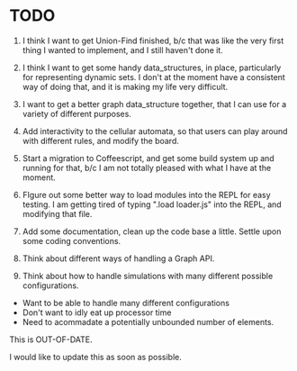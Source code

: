 TODO
====
1. I think I want to get Union-Find finished, b/c that was like the very first thing I wanted to implement, and I still haven't done it.
2. I think I want to get some handy data_structures, in place, particularly for representing dynamic sets. I don't at the moment have a consistent way of doing that, and it is making my life very difficult.
3. I want to get a better graph data_structure together, that I can use for a variety of different purposes.
4. Add interactivity to the cellular automata, so that users can play around with different rules, and modify the board.
5. Start a migration to Coffeescript, and get some build system up and running for that, b/c I am not totally pleased with what I have at the moment.
6. FIgure out some better way to load modules into the REPL for easy testing. I am getting tired of typing ".load loader.js" into the REPL, and modifying that file.
7. Add some documentation, clean up the code base a little. Settle upon some coding conventions.

8. Think about different ways of handling a Graph API.

9. Think about how to handle simulations with many different possible configurations. 
+ Want to be able to handle many different configurations
+ Don't want to idly eat up processor time
+ Need to acommadate a potentially unbounded number of elements.


This is OUT-OF-DATE. 

I would like to update this as soon as possible.